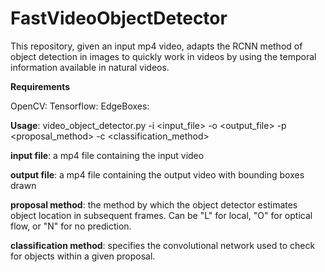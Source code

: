 # FastVideoObjectDetector

This repository, given an input mp4 video, adapts the RCNN method of object detection in images to quickly work in videos by using the temporal information available in natural videos.

**Requirements**

OpenCV:
Tensorflow:
EdgeBoxes:

**Usage**: video_object_detector.py -i \<input_file> -o \<output_file> -p \<proposal_method> -c \<classification_method>

**input file**: a mp4 file containing the input video

**output file**: a mp4 file containing the output video with bounding boxes drawn

**proposal method**: the method by which the object detector estimates object location in subsequent frames. Can be "L" for local, "O" for optical flow, or "N" for no prediction.

**classification method**: specifies the convolutional network used to check for objects within a given proposal.
